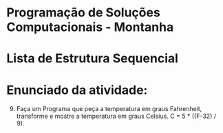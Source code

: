 # Programação de Soluções Computacionais - Montanha

# Lista de Estrutura Sequencial

# Enunciado da atividade:

9. Faça um Programa que peça a temperatura em graus Fahrenheit, transforme e mostre a temperatura em graus Celsius.
C = 5 * ((F-32) / 9).